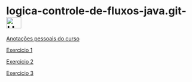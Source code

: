 # logica-controle-de-fluxos-java.git- <img align="center" alt="Ubiratan-Jv" height="30" width="40" src="https://cdn.jsdelivr.net/gh/devicons/devicon/icons/java/java-original.svg" />


[Anotações pessoais do curso](https://github.com/miltonnotforyou/logica-controle-de-fluxos-java.git-/blob/master/L%C3%B3gica%20Condicional%20e%20Controle%20de%20Fluxos%20em%20Java.pdf)

[Exercicio 1](https://github.com/miltonnotforyou/logica-controle-de-fluxos-java.git-/blob/master/src/Exercico1.java)

[Exercicio 2](https://github.com/miltonnotforyou/logica-controle-de-fluxos-java.git-/blob/master/src/Exercicio2.java)

[Exercicio 3](https://github.com/miltonnotforyou/logica-controle-de-fluxos-java.git-/blob/master/src/Exercicio3.java)
